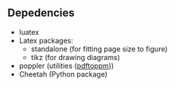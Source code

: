 

Depedencies
-----------
* luatex
* Latex packages:
  * standalone (for fitting page size to figure)
  * tikz (for drawing diagrams)
* poppler (utilities ([pdftoppm][pdftoppm]))
* Cheetah (Python package)

[pdftoppm]: http://superuser.com/questions/185880/how-to-convert-a-pdf-document-to-png "StackOverflow question on converting .pdf to .png"
